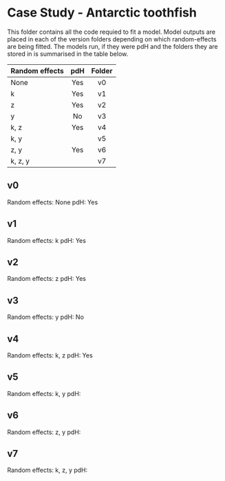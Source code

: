 # Case Study - Antarctic toothfish

This folder contains all the code requied to fit a model.  Model outputs are
placed in each of the version folders depending on which random-effects are
being fitted. The models run, if they were pdH and the folders they are stored
in is summarised in the table below.

| Random effects | pdH | Folder |
| -------------- |:---:|:------:|
| None           | Yes | v0     |
| k              | Yes | v1     |
| z              | Yes | v2     |
| y              | No  | v3     |
| k, z           | Yes | v4     |
| k, y           |  | v5     |
| z, y           | Yes | v6     |
| k, z, y        |  | v7     |



## v0

Random effects: None
pdH: Yes


## v1

Random effects: k
pdH: Yes


## v2

Random effects: z
pdH: Yes


## v3

Random effects: y
pdH: No


## v4

Random effects: k, z
pdH: Yes


## v5

Random effects: k, y
pdH:


## v6

Random effects: z, y
pdH:


## v7

Random effects: k, z, y
pdH:


